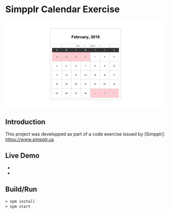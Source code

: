 # Simpplr Calendar Exercise

![screenshot](https://github.com/paulwroe16/simpplr-calendar-exercise/blob/master/screenshot.png)

## Introduction
This project was developped as part of a code exercise issued by [Simpplr]: https://www.simpplr.us

## Live Demo

* [master branch]: http://www.paulwroe.me/simpplr-calendar-exercise/demo-master/
* [with-router branch]: http://www.paulwroe.me/simpplr-calendar-exercise/demo-with-router/


## Build/Run
```
> npm install
> npm start
```

